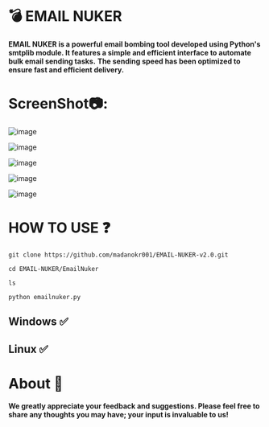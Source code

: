 # 💣 EMAIL NUKER
**EMAIL NUKER is a powerful email bombing tool developed using Python's smtplib module. It features a simple and efficient interface to automate bulk email sending tasks.**
**The sending speed has been optimized to ensure fast and efficient delivery.**

# ScreenShot📷:
![image](https://github.com/user-attachments/assets/944ddf6c-02fd-4cf4-aa70-9740209566ed)

![image](https://github.com/user-attachments/assets/a8234bff-9bbd-401c-b117-539c398c8c7c)

![image](https://github.com/user-attachments/assets/168c685a-6317-459f-8bae-753126da9f42)


![image](https://github.com/user-attachments/assets/98558022-68a3-4dcd-a57b-9c08475e77c4)

![image](https://github.com/user-attachments/assets/0e834e85-6d1b-4094-ba31-ba4350a85087)


# HOW TO USE ❓
```
git clone https://github.com/madanokr001/EMAIL-NUKER-v2.0.git
```
```
cd EMAIL-NUKER/EmailNuker
```
```
ls
```
```
python emailnuker.py
```

## Windows ✅
## Linux ✅

# About 🤑
**We greatly appreciate your feedback and suggestions. Please feel free to share any thoughts you may have; your input is invaluable to us!**




